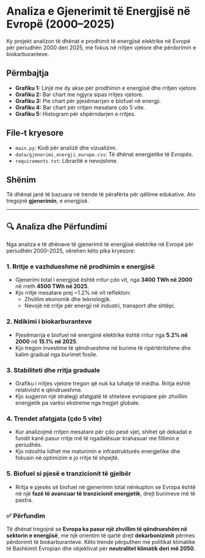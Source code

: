 # Analiza e Gjenerimit të Energjisë në Evropë (2000–2025)

Ky projekt analizon të dhënat e prodhimit të energjisë elektrike në Evropë për periudhën 2000 deri 2025, me fokus në rritjen vjetore dhe përdorimin e biokarburanteve.

## Përmbajtja

- **Grafiku 1:** Linjë me dy akse për prodhimin e energjisë dhe rritjen vjetore.
- **Grafiku 2:** Bar chart me ngjyra sipas rritjes vjetore.
- **Grafiku 3:** Pie chart për pjesëmarrjen e biofuel në energji.
- **Grafiku 4:** Bar chart për rritjen mesatare çdo 5 vite.
- **Grafiku 5:** Histogram për shpërndarjen e rritjes.

## File-t kryesore

- `main.py`: Kodi për analizë dhe vizualizim.
- `data/gjenerimi_energji_europe.csv`: Të dhënat energjetike të Evropës.
- `requirements.txt`: Libraritë e nevojshme.


## Shënim

Të dhënat janë të bazuara në trende të përafërta për qëllime edukative. Ato tregojnë **gjenerimin**, e energjisë.

---

## 🔍 Analiza dhe Përfundimi

Nga analiza e të dhënave të gjenerimit të energjisë elektrike në Evropë për periudhën 2000–2025, vërehen këto pika kryesore:

### 1. Rritje e vazhdueshme në prodhimin e energjisë
- Gjenerimi total i energjisë është rritur çdo vit, nga **3400 TWh në 2000** në rreth **4500 TWh në 2025**.
- Kjo rritje mesatare prej ~1.2% në vit reflekton:
  - Zhvillim ekonomik dhe teknologjik.
  - Nevojë në rritje për energji në industri, transport dhe shtëpi.

### 2. Ndikimi i biokarburanteve
- Pjesëmarrja e biofuel në energjinë elektrike është rritur nga **5.2% në 2000** në **15.1% në 2025**.
- Kjo tregon investime të qëndrueshme në burime të ripërtëritshme dhe kalim gradual nga burimet fosile.

### 3. Stabiliteti dhe rritja graduale
- Grafiku i rritjes vjetore tregon që nuk ka luhatje të mëdha. Rritja është relativisht e qëndrueshme.
- Kjo sugjeron një strategji afatgjatë të shteteve evropiane për zhvillim energjetik pa varësi ekstreme nga tregjet globale.

### 4. Trendet afatgjata (çdo 5 vite)
- Kur analizojmë rritjen mesatare për çdo pesë vjet, shihet që dekadat e fundit kanë pasur rritje më të ngadalësuar krahasuar me fillimin e periudhës.
- Kjo ndoshta lidhet me maturimin e infrastrukturës energjetike dhe fokusin në optimizim e jo rritje të shpejtë.

### 5. Biofuel si pjesë e tranzicionit të gjelbër
- Rritja e pjesës së biofuel në gjenerimin total nënkupton se Evropa është në një **fazë të avancuar të tranzicionit energjetik**, drejt burimeve më të pastra.

### ✅ Përfundim
Të dhënat tregojnë se **Evropa ka pasur një zhvillim të qëndrueshëm në sektorin e energjisë**, me një orientim të qartë drejt **dekarbonizimit** përmes përdorimit të biokarburanteve. Këto trende përputhen me politikat klimatike të Bashkimit Evropian dhe objektivat për **neutralitet klimatik deri më 2050**.

